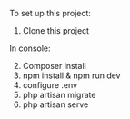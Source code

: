 To set up this project:

1. Clone this project

In console:

2. Composer install
3. npm install & npm run dev
4. configure .env
5. php artisan migrate
6. php artisan serve
